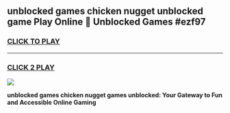 
## unblocked games chicken nugget unblocked game Play Online 👋 Unblocked Games #ezf97
<h3>
<a href="https://premium.freeplayer.one?title=unblocked_games_chicken_nugget&ref=21F">CLICK TO PLAY</a></h3>
<hr>

<h3>
<a href="https://premium.freeplayer.one?title=unblocked_games_chicken_nugget&ref=21F">CLICK 2 PLAY</a>
  
</h3>

<a href="https://premium.freeplayer.one?title=unblocked_games_chicken_nugget&ref=21F/"><img src="https://clearcache.store/games.png"></a>


**unblocked games chicken nugget games unblocked: Your Gateway to Fun and Accessible Online Gaming**
